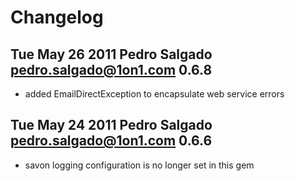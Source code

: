 # Changelog

## Tue May 26 2011 Pedro Salgado <pedro.salgado@1on1.com> 0.6.8

  - added EmailDirectException to encapsulate web service errors


## Tue May 24 2011 Pedro Salgado <pedro.salgado@1on1.com> 0.6.6

  - savon logging configuration is no longer set in this gem